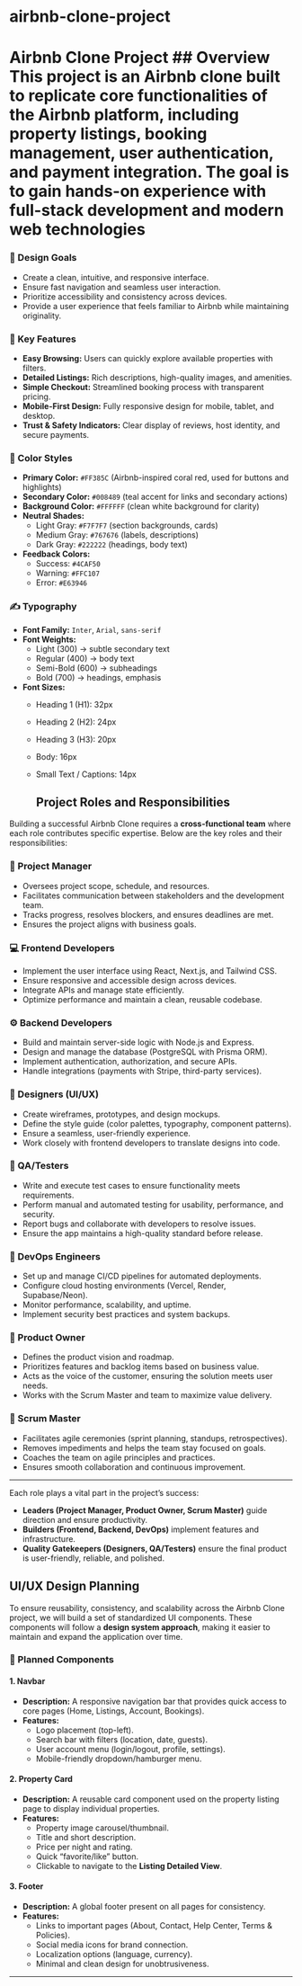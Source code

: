 # airbnb-clone-project
# Airbnb Clone Project  ## Overview This project is an **Airbnb clone** built to replicate core functionalities of the Airbnb platform, including property listings, booking management, user authentication, and payment integration. The goal is to gain hands-on experience with full-stack development and modern web technologies 
### 🎨 Design Goals
- Create a clean, intuitive, and responsive interface.
- Ensure fast navigation and seamless user interaction.
- Prioritize accessibility and consistency across devices.
- Provide a user experience that feels familiar to Airbnb while maintaining originality.

### 🔑 Key Features
- **Easy Browsing:** Users can quickly explore available properties with filters.
- **Detailed Listings:** Rich descriptions, high-quality images, and amenities.
- **Simple Checkout:** Streamlined booking process with transparent pricing.
- **Mobile-First Design:** Fully responsive design for mobile, tablet, and desktop.
- **Trust & Safety Indicators:** Clear display of reviews, host identity, and secure payments.
### 🎨 Color Styles
- **Primary Color:** `#FF385C` (Airbnb-inspired coral red, used for buttons and highlights)
- **Secondary Color:** `#008489` (teal accent for links and secondary actions)
- **Background Color:** `#FFFFFF` (clean white background for clarity)
- **Neutral Shades:**  
  - Light Gray: `#F7F7F7` (section backgrounds, cards)  
  - Medium Gray: `#767676` (labels, descriptions)  
  - Dark Gray: `#222222` (headings, body text)  
- **Feedback Colors:**  
  - Success: `#4CAF50`  
  - Warning: `#FFC107`  
  - Error: `#E63946`

### ✍️ Typography
- **Font Family:** `Inter`, `Arial`, `sans-serif`
- **Font Weights:**  
  - Light (300) → subtle secondary text  
  - Regular (400) → body text  
  - Semi-Bold (600) → subheadings  
  - Bold (700) → headings, emphasis  
- **Font Sizes:**  
  - Heading 1 (H1): 32px  
  - Heading 2 (H2): 24px  
  - Heading 3 (H3): 20px  
  - Body: 16px  
  - Small Text / Captions: 14px
 
    ## Project Roles and Responsibilities

Building a successful Airbnb Clone requires a **cross-functional team** where each role contributes specific expertise. Below are the key roles and their responsibilities:

### 👤 Project Manager
- Oversees project scope, schedule, and resources.
- Facilitates communication between stakeholders and the development team.
- Tracks progress, resolves blockers, and ensures deadlines are met.
- Ensures the project aligns with business goals.

### 💻 Frontend Developers
- Implement the user interface using React, Next.js, and Tailwind CSS.
- Ensure responsive and accessible design across devices.
- Integrate APIs and manage state efficiently.
- Optimize performance and maintain a clean, reusable codebase.

### ⚙️ Backend Developers
- Build and maintain server-side logic with Node.js and Express.
- Design and manage the database (PostgreSQL with Prisma ORM).
- Implement authentication, authorization, and secure APIs.
- Handle integrations (payments with Stripe, third-party services).

### 🎨 Designers (UI/UX)
- Create wireframes, prototypes, and design mockups.
- Define the style guide (color palettes, typography, component patterns).
- Ensure a seamless, user-friendly experience.
- Work closely with frontend developers to translate designs into code.

### 🧪 QA/Testers
- Write and execute test cases to ensure functionality meets requirements.
- Perform manual and automated testing for usability, performance, and security.
- Report bugs and collaborate with developers to resolve issues.
- Ensure the app maintains a high-quality standard before release.

### 🚀 DevOps Engineers
- Set up and manage CI/CD pipelines for automated deployments.
- Configure cloud hosting environments (Vercel, Render, Supabase/Neon).
- Monitor performance, scalability, and uptime.
- Implement security best practices and system backups.

### 📌 Product Owner
- Defines the product vision and roadmap.
- Prioritizes features and backlog items based on business value.
- Acts as the voice of the customer, ensuring the solution meets user needs.
- Works with the Scrum Master and team to maximize value delivery.

### 🔄 Scrum Master
- Facilitates agile ceremonies (sprint planning, standups, retrospectives).
- Removes impediments and helps the team stay focused on goals.
- Coaches the team on agile principles and practices.
- Ensures smooth collaboration and continuous improvement.

---

Each role plays a vital part in the project’s success:  
- **Leaders (Project Manager, Product Owner, Scrum Master)** guide direction and ensure productivity.  
- **Builders (Frontend, Backend, DevOps)** implement features and infrastructure.  
- **Quality Gatekeepers (Designers, QA/Testers)** ensure the final product is user-friendly, reliable, and polished.  

## UI/UX Design Planning

To ensure reusability, consistency, and scalability across the Airbnb Clone project, we will build a set of standardized UI components. These components will follow a **design system approach**, making it easier to maintain and expand the application over time.

### 🔹 Planned Components

#### 1. Navbar
- **Description:** A responsive navigation bar that provides quick access to core pages (Home, Listings, Account, Bookings).
- **Features:**
  - Logo placement (top-left).
  - Search bar with filters (location, date, guests).
  - User account menu (login/logout, profile, settings).
  - Mobile-friendly dropdown/hamburger menu.

#### 2. Property Card
- **Description:** A reusable card component used on the property listing page to display individual properties.
- **Features:**
  - Property image carousel/thumbnail.
  - Title and short description.
  - Price per night and rating.
  - Quick “favorite/like” button.
  - Clickable to navigate to the **Listing Detailed View**.

#### 3. Footer
- **Description:** A global footer present on all pages for consistency.
- **Features:**
  - Links to important pages (About, Contact, Help Center, Terms & Policies).
  - Social media icons for brand connection.
  - Localization options (language, currency).
  - Minimal and clean design for unobtrusiveness.

---









